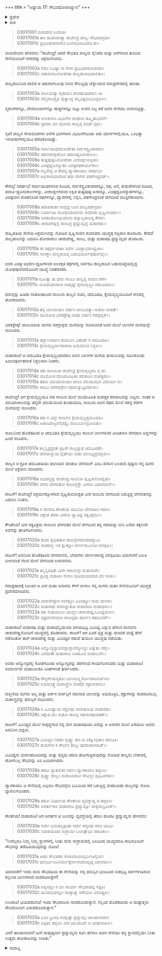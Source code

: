 +++
title = "ಅಧ್ಯಾಯ 17: ಸೌಭವಧೋಪಾಖ್ಯಾನಃ"
+++

<details><summary>ಪ್ರವೇಶ</summary>


।।   ಓಂ ಓಂ ನಮೋ ನಾರಾಯಣಾಯ।।   ಶ್ರೀ ವೇದವ್ಯಾಸಾಯ ನಮಃ ।।

ಶ್ರೀ ಕೃಷ್ಣದ್ವೈಪಾಯನ ವೇದವ್ಯಾಸ ವಿರಚಿತ  

**ಶ್ರೀ ಮಹಾಭಾರತ**

**ಆರಣ್ಯಕ ಪರ್ವ**

**ಕೈರಾತ ಪರ್ವ**

**ಅಧ್ಯಾಯ 17**

</details>


<details><summary>ಸಾರ</summary>

ಸಾಂಬನು ಶಾಲ್ವಸೇನೆಯ ವೇಗವತನೊಡನೆ ಹೋರಾಡಿದ್ದುದು (1-21). ಚಾರುದೇಷ್ಣ ಮತ್ತು ಅಸುರ ವಿವಿಂಧ್ಯರ ಯುದ್ಧ (22-26). ಶಾಲ್ವನೊಂದಿಗೆ ಪ್ರದ್ಯುಮ್ನನ ಯುದ್ಧಾರಂಭ (27-33).

</details>


> 03017001 ವಾಸುದೇವ ಉವಾಚ।  
03017001a ತಾಂ ತೂಪಯಾತ್ವಾ ರಾಜೇಂದ್ರ ಶಾಲ್ವಃ ಸೌಭಪತಿಸ್ತದಾ।  
03017001c ಪ್ರಭೂತನರನಾಗೇನ ಬಲೇನೋಪವಿವೇಶ ಹ।।

ವಾಸುದೇವನು ಹೇಳಿದನು: “ರಾಜೇಂದ್ರ! ಆದರೆ ಸೌಭಪತಿ ಶಾಲ್ವನು ಸೈನಿಕರು ಮತ್ತು ಆನೆಗಳಿಂದ ತುಂಬಿದ ಸೇನೆಯೊಂದಿಗೆ ನಗರವನ್ನು ಆಕ್ರಮಣಿಸಿದನು.

> 03017002a ಸಮೇ ನಿವಿಷ್ಟಾ ಸಾ ಸೇನಾ ಪ್ರಭೂತಸಲಿಲಾಶಯೇ।   
03017002c ಚತುರಂಗಬಲೋಪೇತಾ ಶಾಲ್ವರಾಜಾಭಿಪಾಲಿತಾ।।

ಶಾಲ್ವರಾಜನಿಂದ ಪಾಲಿತ ಆ ಚತುರಂಗಬಲವು ನೀರಿನ ಸೌಲಭ್ಯವು ಚೆನ್ನಾಗಿರುವ ಸಮಪ್ರದೇಶದಲ್ಲಿ ತಂಗಿತು.

> 03017003a ವರ್ಜಯಿತ್ವಾ ಶ್ಮಶಾನಾನಿ ದೇವತಾಯತನಾನಿ ಚ।  
03017003c ವಲ್ಮೀಕಾಂಶ್ಚೈವ ಚೈತ್ಯಾಂಶ್ಚ ತನ್ನಿವಿಷ್ಟಮಭೂದ್ಬಲಂ।।

ಶ್ಮಶಾನಗಳನ್ನೂ, ದೇವಾಲಯಗಳನ್ನೂ ಹುತ್ತಗಳನ್ನೂ ಬಿಟ್ಟು ಉಳಿದ ಎಲ್ಲ ಕಡೆ ಅವನ ಸೇನೆಯು ಬೀಳುಬಿಟ್ಟಿತ್ತು.

> 03017004a ಅನೀಕಾನಾಂ ವಿಭಾಗೇನ ಪಂಥಾನಃ ಷಟ್ಕೃತಾಭವನ್।  
03017004c ಪ್ರವಣಾ ನವ ಚೈವಾಸಂ ಶಾಲ್ವಸ್ಯ ಶಿಬಿರೇ ನೃಪ।।

ನೃಪ! ಶಾಲ್ವನ ಸೇನಾಶಿಬಿರಗಳು ಅನೇಕ ಭಾಗಗಳಾಗಿ ವಿಭಜನೆಗೊಂಡು ಆರು ಮಾರ್ಗಗಳಲ್ಲಿಯೂ, ಒಂಭತ್ತು ಇಳಿಜಾರುಗಳಲ್ಲಿಯೂ ಹರಡಿಕೊಂಡಿತ್ತು.

> 03017005a ಸರ್ವಾಯುಧಸಮೋಪೇತಂ ಸರ್ವಶಸ್ತ್ರವಿಶಾರದಂ।  
03017005c ರಥನಾಗಾಶ್ವಕಲಿಲಂ ಪದಾತಿಧ್ವಜಸಂಕುಲಂ।।  
03017006a ತುಷ್ಟಪುಷ್ಟಜನೋಪೇತಂ ವೀರಲಕ್ಷಣಲಕ್ಷಿತಂ।  
03017006c ವಿಚಿತ್ರಧ್ವಜಸನ್ನಾಹಂ ವಿಚಿತ್ರರಥಕಾರ್ಮುಕಂ।।  
03017007a ಸನ್ನಿವೇಶ್ಯ ಚ ಕೌರವ್ಯ ದ್ವಾರಕಾಯಾಂ ನರರ್ಷಭ।  
03017007c ಅಭಿಸಾರಯಾಮಾಸ ತದಾ ವೇಗೇನ ಪತಗೇಂದ್ರವತ್।।

ಕೌರವ್ಯ! ನರರ್ಷಭ! ಸರ್ವಾಯುಧಗಳಿಂದ ಕೂಡಿದ, ಸರ್ವಶಸ್ತ್ರವಿಶಾರದರನ್ನೂ, ರಥ, ಆನೆ, ಕುದುರೆಗಳಿಂದ ಕೂಡಿದ, ಪದಾತಿ-ಧ್ವಜಸಂಕುಲಗಳನ್ನು, ವೀರಲಕ್ಷಣಗಳಿಂದ ಲಕ್ಷಿತ ತುಷ್ಟಪುಷ್ಟ ಜನರನ್ನೂ, ವಿಚಿತ್ರಧ್ವಜಸನ್ನಾಹಗಳನ್ನೂ, ವಿಚಿತ್ರವಾಗಿ ರಚಿತಗೊಂಡ ರಥಗಳನ್ನೂ, ದ್ವಾರಗಳಲ್ಲಿ ನಿಲ್ಲಿಸಿ, ಪತಗೇಂದ್ರನಂತೆ ವೇಗದಿಂದ ಮುತ್ತಿಗೆಹಾಕಿದನು.

> 03017008a ತದಾಪತಂತಂ ಸಂದೃಶ್ಯ ಬಲಂ ಶಾಲ್ವಪತೇಸ್ತದಾ।  
03017008c ನಿರ್ಯಾಯ ಯೋಧಯಾಮಾಸುಃ ಕುಮಾರಾ ವೃಷ್ಣಿನಂದನಾಃ।।   
03017009a ಅಸಹಂತೋಽಭಿಯಾನಂ ತಚ್ಶಾಲ್ವರಾಜಸ್ಯ ಕೌರವ।  
03017009c ಚಾರುದೇಷ್ಣಶ್ಚ ಸಾಂಬಶ್ಚ ಪ್ರದ್ಯುಮ್ನಶ್ಚ ಮಹಾರಥಃ।।

ಶಾಲ್ವಪತಿಯ ಸೇನೆಯ ಆಕ್ರಮಣವನ್ನು ನೋಡಿದ ವೃಷ್ಣಿನಂದನ ಕುಮಾರರು ಯುದ್ಧಕ್ಕೆ ಸಜ್ಜರಾಗಿ ಹೊರಟರು. ಕೌರವ! ಶಾಲ್ವರಾಜನನ್ನು ಎದುರಿಸಿ ಹೋರಾಡಲು ಚಾರುದೇಷ್ಣ, ಸಾಂಬ, ಮತ್ತು ಮಹಾರಥಿ ಪ್ರದ್ಯುಮ್ನರು ಹೊರಟರು.

> 03017010a ತೇ ರಥೈರ್ದಂಶಿತಾಃ ಸರ್ವೇ ವಿಚಿತ್ರಾಭರಣಧ್ವಜಾಃ।   
03017010c ಸಂಸಕ್ತಾಃ ಶಾಲ್ವರಾಜಸ್ಯ ಬಹುಭಿರ್ಯೋಧಪುಂಗವೈಃ।।

ಅವರ ವಿಚಿತ್ರ ಆಭರಣ-ಧ್ವಜಗಳಿಂದ ಅಲಂಕೃತ ರಥಗಳಲ್ಲಿ ಸರ್ವರೂ ಶಾಲ್ವರಾಜನ ಬಹುಸಂಖ್ಯೆಯಲ್ಲಿದ್ದ ಯೋಧಪುಂಗವರೊಂದಿಗೆ ಯುದ್ಧ ನಿರತರಾದರು.

> 03017011a ಗೃಹೀತ್ವಾ ತು ಧನುಃ ಸಾಂಬಃ ಶಾಲ್ವಸ್ಯ ಸಚಿವಂ ರಣೇ।  
03017011c ಯೋಧಯಾಮಾಸ ಸಂಹೃಷ್ಟಃ ಕ್ಷೇಮವೃದ್ಧಿಂ ಚಮೂಪತಿಂ।।

ಧನುಸ್ಸನ್ನು ಹಿಡಿದು ಸಂತೋಷದಿಂದ ಸಾಂಬನು ಶಾಲ್ವನ ಸಚಿವ, ಚಮೂಪತಿ, ಕ್ಷೇಮವೃದ್ಧಿಯೊಂದಿಗೆ ರಣದಲ್ಲಿ ಹೋರಾಡಿದನು.

> 03017012a ತಸ್ಯ ಬಾಣಮಯಂ ವರ್ಷಂ ಜಾಂಬವತ್ಯಾಃ ಸುತೋ ಮಹತ್।  
03017012c ಮುಮೋಚ ಭರತಶ್ರೇಷ್ಠ ಯಥಾ ವರ್ಷಂ ಸಹಸ್ರದೃಕ್।।

ಭರತಶ್ರೇಷ್ಠ! ಜಾಂಬವತಿಯ ಮಗನು ಸಹಸ್ರಾಕ್ಷನು ಮಳೆಯನ್ನು ಸುರಿಸುವಂತೆ ಅವನ ಮೇಲೆ ಬಾಣಗಳ ಮಳೆಯನ್ನೇ ಸುರಿಸಿದನು.

> 03017013a ತದ್ಬಾಣವರ್ಷಂ ತುಮುಲಂ ವಿಷೇಹೇ ಸ ಚಮೂಪತಿಃ।  
03017013c ಕ್ಷೇಮವೃದ್ಧಿರ್ಮಹಾರಾಜ ಹಿಮವಾನಿವ ನಿಶ್ಚಲಃ।।

ಮಹಾರಾಜ! ಆ ಚಮೂಪತಿ ಕ್ಷೇಮವೃದ್ಧಿಯಾದರೂ ಅವನ ಬಾಣಗಳ ಮಳೆಯ ತುಮುಲವನ್ನು ಸಹಿಸಿಕೊಂಡು ಹಿಮವತ್ಪರ್ವತದಂತೆ ನಿಶ್ಚಲವಾಗಿ ನಿಂತನು.

> 03017014a ತತಃ ಸಾಂಬಾಯ ರಾಜೇಂದ್ರ ಕ್ಷೇಮವೃದ್ಧಿರಪಿ ಸ್ಮ ಹ।  
03017014c ಮುಮೋಚ ಮಾಯಾವಿಹಿತಂ ಶರಜಾಲಂ ಮಹತ್ತರಂ।।   
03017015a ತತೋ ಮಾಯಾಮಯಂ ಜಾಲಂ ಮಾಯಯೈವ ವಿದಾರ್ಯ ಸಃ।  
03017015c ಸಾಂಬಃ ಶರಸಹಸ್ರೇಣ ರಥಮಸ್ಯಾಭ್ಯವರ್ಷತ।।

ರಾಜೇಂದ್ರ! ಆಗ ಕ್ಷೇಮವೃದ್ಧಿಯೂ ಸಹ ಸಾಂಬನ ಮೇಲೆ ಮಯಾವಿಹಿತ ಮಹತ್ತರ ಶರಜಾಲವನ್ನು ಬಿಟ್ಟನು. ನಂತರ ಆ ಮಾಯಾಜಾಲವನ್ನು ತನ್ನದೇ ಮಾಯೆಯಿಂದ ತುಂಡುಮಾಡಿ, ಸಾಂಬನು ಅವನ ರಥದ ಮೇಲೆ ಸಹಸ್ರ ಶರಗಳ ಮಳೆಯನ್ನೇ ಸುರಿಸಿದನು.

> 03017016a ತತಃ ಸ ವಿದ್ಧಃ ಸಾಂಬೇನ ಕ್ಷೇಮವೃದ್ಧಿಶ್ಚಮೂಪತಿಃ।  
03017016c ಅಪಾಯಾಜ್ಜವನೈರಶ್ವೈಃ ಸಾಂಬಬಾಣಪ್ರಪೀಡಿತಃ।।

ಸಾಂಬನಿಂದ ಹೊಡೆತತಿಂದ ಆ ಚಮೂಪತಿ ಕ್ಷೇಮವೃದ್ಧಿಯು ಸಾಂಬನ ಬಾಣಗಳಿಂದ ಪೀಡಿತನಾಗಿ ವೇಗವಾಗಿ ಅಶ್ವಗಳನ್ನು ಹಿಂದೆ ಸರಿಸಿದನು.

> 03017017a ತಸ್ಮಿನ್ವಿಪ್ರದ್ರುತೇ ಕ್ರೂರೇ ಶಾಲ್ವಸ್ಯಾಥ ಚಮೂಪತೌ।  
03017017c ವೇಗವಾನ್ನಾಮ ದೈತೇಯಃ ಸುತಂ ಮೇಽಭ್ಯದ್ರವದ್ಬಲೀ।।

ಶಾಲ್ವನ ಆ ಕ್ರೂರ ಚಮೂಪತಿಯು ಪಲಾಯನ ಮಾಡಲು ವೇಗವಾನ್ ಎಂಬ ಹೆಸರಿನ ಬಲಶಾಲಿ ದೈತ್ಯನು ನನ್ನ ಮಗನ ಮೇಲೆ ಆಕ್ರಮಣ ಮಾಡಿದನು.

> 03017018a ಅಭಿಪನ್ನಸ್ತು ರಾಜೇಂದ್ರ ಸಾಂಬೋ ವೃಷ್ಣಿಕುಲೋದ್ವಹಃ।  
03017018c ವೇಗಂ ವೇಗವತೋ ರಾಜಂಸ್ತಸ್ಥೌ ವೀರೋ ವಿಧಾರಯನ್।।

ರಾಜನ್! ರಾಜೇಂದ್ರ! ಆಕ್ರಮಣಕ್ಕೊಳಗಾದ ವೃಷ್ಣಿಕುಲೋದ್ದಹ ವೀರ ಸಾಂಬನು ವೇಗದಿಂದ ಬರುತ್ತಿದ್ದ ವೇಗವತನನ್ನು ಎದುರಿಸಿ ನಿಂತನು.

> 03017019a ಸ ವೇಗವತಿ ಕೌಂತೇಯ ಸಾಂಬೋ ವೇಗವತೀಂ ಗದಾಂ।  
03017019c ಚಿಕ್ಷೇಪ ತರಸಾ ವೀರೋ ವ್ಯಾವಿಧ್ಯ ಸತ್ಯವಿಕ್ರಮಃ।।

ಕೌಂತೇಯ! ವೀರ ಸತ್ಯವಿಕ್ರಮ ಸಾಂಬನು ವೇಗವತನ ಮೇಲೆ ವೇಗದಿಂದ ತನ್ನ ಗದೆಯನ್ನು ಬೀಸಿ ಎಸೆದು ತಕ್ಷಣವೇ ಅವನನ್ನು ಘಾತಿಗೊಳಿಸಿದನು.

> 03017020a ತಯಾ ತ್ವಭಿಹತೋ ರಾಜನ್ವೇಗವಾನಪತದ್ಭುವಿ।  
03017020c ವಾತರುಗ್ಣ ಇವ ಕ್ಷುಣ್ಣೋ ಜೀರ್ಣಮೂಲೋ ವನಸ್ಪತಿಃ।।

ರಾಜನ್! ಅವನಿಂದ ಹೊಡೆತತಿಂದ ವೇಗವಾನನು, ಬೇರುಗಳು ಜೀರ್ಣವಾಗಿದ್ದ ವನಸ್ಪತಿಯು ಭಿರುಗಾಳಿಗೆ ಸಿಲುಕಿ ಬೀಳುವಂತೆ ನೆಲದ ಮೇಲೆ ವೇಗದಿಂದ ಉರುಳಿದನು.

> 03017021a ತಸ್ಮಿನ್ನಿಪತಿತೇ ವೀರೇ ಗದಾನುನ್ನೇ ಮಹಾಸುರೇ।  
03017021c ಪ್ರವಿಶ್ಯ ಮಹತೀಂ ಸೇನಾಂ ಯೋಧಯಾಮಾಸ ಮೇ ಸುತಃ।।

ಗದಾಪ್ರಹಾರಕ್ಕೆ ಸಿಲುಕಿದ ಆ ವೀರ ಮಹಾ ಅಸುರನು ಕೆಳಗೆ ಬೀಳಲು ನನ್ನ ಮಗನು ಮಹಾ ಸೇನೆಯೊಂದಿಗೆ ಯುದ್ಧಕ್ಕೆ ಪ್ರವೇಶಮಾಡಿದನು.

> 03017022a ಚಾರುದೇಷ್ಣೇನ ಸಂಸಕ್ತೋ ವಿವಿಂಧ್ಯೋ ನಾಮ ದಾನವಃ।  
03017022c ಮಹಾರಥಃ ಸಮಾಜ್ಞಾತೋ ಮಹಾರಾಜ ಮಹಾಧನುಃ।।  
03017023a ತತಃ ಸುತುಮುಲಂ ಯುದ್ಧಂ ಚಾರುದೇಷ್ಣವಿವಿಂಧ್ಯಯೋಃ।  
03017023c ವೃತ್ರವಾಸವಯೋ ರಾಜನ್ಯಥಾ ಪೂರ್ವಂ ತಥಾಭವತ್।।

ಮಹಾರಾಜ! ಮಹಾರಥಿ ಮತ್ತು ಮಹಾಧನ್ವಿಯೆಂದು ತಿಳಿಯಲ್ಪಟ್ಟ ವಿವಿಂಧ್ಯ ಎನ್ನುವ ಹೆಸರಿನ ದಾನವನು ಚಾರುದೇಷ್ಣನೊಂದಿಗೆ ಯುದ್ಧದಲ್ಲಿ ತೊಡಗಿದನು. ರಾಜನ್! ಆಗ ಹಿಂದೆ ವೃತ್ರ ಮತ್ತು ವಾಸವರ ಮಧ್ಯೆ ಹೇಗೆ ನಡೆಯಿತೋ ಹಾಗೆ ಚಾರುದೇಷ್ಣ ಮತ್ತು ವಿವಿಂಧ್ಯರ ನಡುವೆ ತುಮುಲ ಯುದ್ಧವು ನಡೆಯಿತು.

> 03017024a ಅನ್ಯೋನ್ಯಸ್ಯಾಭಿಸಂಕ್ರುದ್ಧಾವನ್ಯೋನ್ಯಂ ಜಘ್ನತುಃ ಶರೈಃ।  
03017024c ವಿನದಂತೌ ಮಹಾರಾಜ ಸಿಂಹಾವಿವ ಮಹಾಬಲೌ।।

ಅವರು ಅನ್ಯೋನ್ಯರಲ್ಲಿ ಕೋಪಗೊಂಡು ಅನ್ಯೋನ್ಯರನ್ನು ಶರಗಳಿಂದ ಗಾಯಗೊಳಿಸಿದರು ಮತ್ತು ಮಹಾರಾಜ! ಅವರೀರ್ವರು ಮಹಾಬಲರೂ ಸಿಂಹಗಳಂತೆ ಘರ್ಜಿಸಿದರು.

> 03017025a ರೌಕ್ಮಿಣೇಯಸ್ತತೋ ಬಾಣಮಗ್ನ್ಯರ್ಕೋಪಮವರ್ಚಸಂ।   
03017025c ಅಭಿಮಂತ್ರ್ಯ ಮಹಾಸ್ತ್ರೇಣ ಸಂದಧೇ ಶತ್ರುನಾಶನಂ।।

ರುಕ್ಮಿಣಿಯ ಮಗನು ಅಗ್ನಿ ಮತ್ತು ಅರ್ಕನ ವರ್ಚಸ್ಸಿಗೆ ಸಮನಾದ ಬಾಣವನ್ನು ಅಭಿಮಂತ್ರಿಸಿ, ಶತ್ರುಗಳನ್ನು ನಾಶಪಡಿಸಬಲ್ಲ ಮಹಾಸ್ತ್ರವನ್ನು ಧನುಸ್ಸಿಗೆ ಸಂಧಿಸಿದನು.

> 03017026a ಸ ವಿವಿಂಧ್ಯಾಯ ಸಕ್ರೋಧಃ ಸಮಾಹೂಯ ಮಹಾರಥಃ।  
03017026c ಚಿಕ್ಷೇಪ ಮೇ ಸುತೋ ರಾಜನ್ಸ ಗತಾಸುರಥಾಪತತ್।।

ರಾಜನ್! ವಿವಿಂಧ್ಯನ ಮೇಲೆ ಸಂಕೃದ್ಧನಾದ ನನ್ನ ಮಗ ಮಹಾರಥಿಯು ಅದನ್ನು ಅ ಅಸುರನ ಮೇಲೆ ಎಸೆಯಲು ಅವನು ಅಸುನೀಗಿ ಬಿದ್ದನು.

> 03017027a ವಿವಿಂಧ್ಯಂ ನಿಹತಂ ದೃಷ್ಟ್ವಾ ತಾಂ ಚ ವಿಕ್ಷೋಭಿತಾಂ ಚಮೂಂ।  
03017027c ಕಾಮಗೇನ ಸ ಸೌಭೇನ ಶಾಲ್ವಃ ಪುನರುಪಾಗಮತ್।।

ವಿವಿಂಧ್ಯನು ಮರಣಹೊಂದಿದನ್ನು ಮತ್ತು ಸೈನ್ಯವು ಚದುರಿ ಹೋಗುತ್ತಿರುವುದನ್ನು ನೋಡಿದ ಶಾಲ್ವನು ಬೇಕಾದಲ್ಲಿ ಹೋಗಬಲ್ಲ ಸೌಭವನ್ನು ಏರಿ ಹಿಂದಿರುಗಿದನು.

> 03017028a ತತೋ ವ್ಯಾಕುಲಿತಂ ಸರ್ವಂ ದ್ವಾರಕಾವಾಸಿ ತದ್ಬಲಂ।  
03017028c ದೃಷ್ಟ್ವಾ ಶಾಲ್ವಂ ಮಹಾಬಾಹೋ ಸೌಭಸ್ಥಂ ಪೃಥಿವೀಗತಂ।।

ದ್ವಾರಕಾವಾಸಿ ಆ ಸೇನೆಯಲ್ಲಿ ಎಲ್ಲರೂ ಸೌಭವನ್ನೇರಿ ಭೂಮಿಯ ಕಡೆ ಬರುತ್ತಿದ್ದ ಮಹಾಬಾಹು ಶಾಲ್ವನನ್ನು ನೋಡಿ ವ್ಯಾಕುಲಗೊಂಡರು.

> 03017029a ತತೋ ನಿರ್ಯಾಯ ಕೌಂತೇಯ ವ್ಯವಸ್ಥಾಪ್ಯ ಚ ತದ್ಬಲಂ।  
03017029c ಆನರ್ತಾನಾಂ ಮಹಾರಾಜ ಪ್ರದ್ಯುಮ್ನೋ ವಾಕ್ಯಮಬ್ರವೀತ್।।

ಕೌಂತೇಯ! ಮಹಾರಾಜ! ಆಗ ಆನರ್ತರ ಆ ಬಲವನ್ನು ವ್ಯವಸ್ಥೆಯಲ್ಲಿ ತರಲು ಹೊರಟ ಪ್ರದ್ಯುಮ್ನನು ಹೇಳಿದನು:

> 03017030a ಸರ್ವೇ ಭವಂತಸ್ತಿಷ್ಠಂತು ಸರ್ವೇ ಪಶ್ಯಂತು ಮಾಂ ಯುಧಿ।   
03017030c ನಿವಾರಯಂತಂ ಸಂಗ್ರಾಮೇ ಬಲಾತ್ಸೌಭಂ ಸರಾಜಕಂ।।

“ನೀವೆಲ್ಲರೂ ನಿಮ್ಮ ನಿಮ್ಮ ಸ್ಥಾನಗಳಲ್ಲಿ ನಿಂತು ನಾನು ಸಂಗ್ರಾಮದಲ್ಲಿ ಬಲದಿಂದ ಯುದ್ಧಮಾಡಿ ರಾಜನೊಂದಿಗೆ ಸೌಭವನ್ನು ತಡೆಹಿಡಿಯುವುದನ್ನು ನೋಡಿ!

> 03017031a ಅಹಂ ಸೌಭಪತೇಃ ಸೇನಾಮಾಯಸೈರ್ಭುಜಗೈರಿವ।  
03017031c ಧನುರ್ಭುಜವಿನಿರ್ಮುಕ್ತೈರ್ನಾಶಯಾಮ್ಯದ್ಯ ಯಾದವಾಃ।।

ಯಾದವರೇ! ಇಂದು ನಾನು ಸೌಭಪತಿಯ ಈ ಸೇನೆಯನ್ನು ನನ್ನ ಧನುಸ್ಸಿನ ಭುಜದಿಂದ ಬಿಡಲ್ಪಟ್ಟ ಸರ್ಪಗಳಂತಿರುವ ಕಬ್ಬಿಣದ ಬಾಣಗಳಿಂದ ನಾಶಪಡಿಸುತ್ತೇನೆ!

> 03017032a ಆಶ್ವಸಧ್ವಂ ನ ಭೀಃ ಕಾರ್ಯಾ ಸೌಭರಾಡದ್ಯ ನಶ್ಯತಿ।  
03017032c ಮಯಾಭಿಪನ್ನೋ ದುಷ್ಟಾತ್ಮಾ ಸಸೌಭೋ ವಿನಶಿಷ್ಯತಿ।।

ಉಸಿರಾಡಿ! ಭಯಪಡಬೇಡಿ! ಇಂದು ಸೌಭರಾಜನು ನಾಶಹೊಂದುತ್ತಾನೆ. ನನ್ನಿಂದ ಹೊಡೆತತಿಂದು ಆ ದುಷ್ಟಾತ್ಮನು ಸೌಭದೊಂದಿಗೆ ವಿನಾಶಹೊಂದುತ್ತಾನೆ.”

> 03017033a ಏವಂ ಬ್ರುವತಿ ಸಂಹೃಷ್ಟೇ ಪ್ರದ್ಯುಮ್ನೇ ಪಾಂಡುನಂದನ।   
03017033c ವಿಷ್ಠಿತಂ ತದ್ಬಲಂ ವೀರ ಯುಯುಧೇ ಚ ಯಥಾಸುಖಂ।।

ವೀರ! ಪಾಂಡುನಂದನ! ಹೀಗೆ ಸಂಹೃಷ್ಟನಾಗಿ ಪ್ರದ್ಯುಮ್ನನು ಕೂಗಿ ಹೇಳಲು ಅವನ ಸೇನೆಯು ತನ್ನ ಸ್ಥಾನದಲ್ಲಿಯೇ ನಿಂತು ಉತ್ತಮ ಹೋರಾಟವನ್ನು ನೀಡಿತು.”

<details><summary>ಸಮಾಪ್ತಿ</summary>


ಇತಿ ಶ್ರೀ ಮಹಾಭಾರತೇ ಆರಣ್ಯಕಪರ್ವಣಿ ಕೈರಾತಪರ್ವಣಿ ಸೌಭವಧೋಪಾಖ್ಯಾನೇ ಸಪ್ತದಶೋಽಧ್ಯಾಯಃ।  
ಇದು ಶ್ರೀ ಮಹಾಭಾರತದಲ್ಲಿ ಆರಣ್ಯಕಪರ್ವದಲ್ಲಿ ಕೈರಾತಪರ್ವದಲ್ಲಿ ಸೌಭವಧೋಪಾಖ್ಯಾನದಲ್ಲಿ ಹದಿನೇಳನೆಯ ಅಧ್ಯಾಯವು.


</details>
